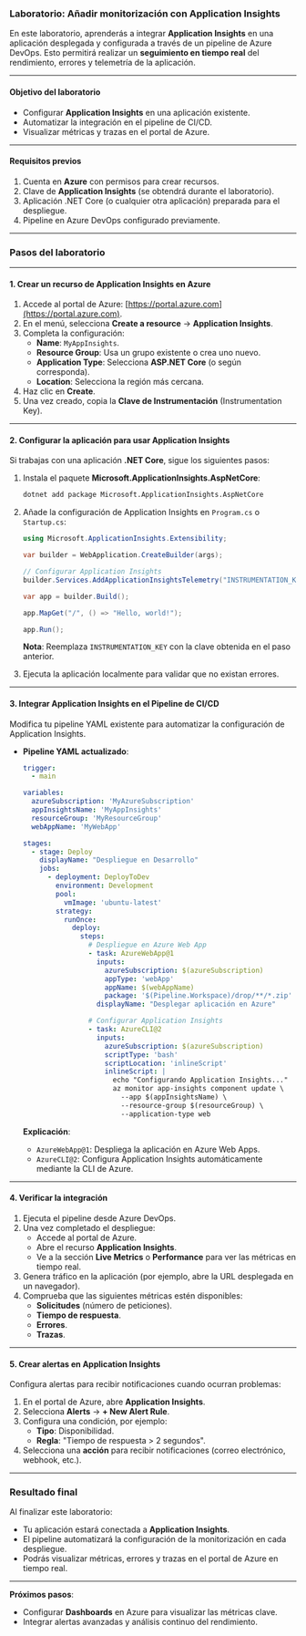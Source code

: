 ### Laboratorio: Añadir monitorización con Application Insights

En este laboratorio, aprenderás a integrar **Application Insights** en una aplicación desplegada y configurada a través de un pipeline de Azure DevOps. Esto permitirá realizar un **seguimiento en tiempo real** del rendimiento, errores y telemetría de la aplicación.

---

#### **Objetivo del laboratorio**

- Configurar **Application Insights** en una aplicación existente.
- Automatizar la integración en el pipeline de CI/CD.
- Visualizar métricas y trazas en el portal de Azure.

---

#### **Requisitos previos**

1. Cuenta en **Azure** con permisos para crear recursos.
2. Clave de **Application Insights** (se obtendrá durante el laboratorio).
3. Aplicación .NET Core (o cualquier otra aplicación) preparada para el despliegue.
4. Pipeline en Azure DevOps configurado previamente.

---

### **Pasos del laboratorio**

---

#### 1. **Crear un recurso de Application Insights en Azure**

1. Accede al portal de Azure: [https://portal.azure.com](https://portal.azure.com).  
2. En el menú, selecciona **Create a resource** → **Application Insights**.  
3. Completa la configuración:  
   - **Name**: `MyAppInsights`.  
   - **Resource Group**: Usa un grupo existente o crea uno nuevo.  
   - **Application Type**: Selecciona **ASP.NET Core** (o según corresponda).  
   - **Location**: Selecciona la región más cercana.  
4. Haz clic en **Create**.  
5. Una vez creado, copia la **Clave de Instrumentación** (Instrumentation Key).

---

#### 2. **Configurar la aplicación para usar Application Insights**

Si trabajas con una aplicación **.NET Core**, sigue los siguientes pasos:

1. Instala el paquete **Microsoft.ApplicationInsights.AspNetCore**:  
   ```bash
   dotnet add package Microsoft.ApplicationInsights.AspNetCore
   ```

2. Añade la configuración de Application Insights en `Program.cs` o `Startup.cs`:  

   ```csharp
   using Microsoft.ApplicationInsights.Extensibility;

   var builder = WebApplication.CreateBuilder(args);

   // Configurar Application Insights
   builder.Services.AddApplicationInsightsTelemetry("INSTRUMENTATION_KEY");

   var app = builder.Build();

   app.MapGet("/", () => "Hello, world!");

   app.Run();
   ```

   **Nota**: Reemplaza `INSTRUMENTATION_KEY` con la clave obtenida en el paso anterior.

3. Ejecuta la aplicación localmente para validar que no existan errores.

---

#### 3. **Integrar Application Insights en el Pipeline de CI/CD**

Modifica tu pipeline YAML existente para automatizar la configuración de Application Insights.

- **Pipeline YAML actualizado**:  

   ```yaml
   trigger:
     - main

   variables:
     azureSubscription: 'MyAzureSubscription'
     appInsightsName: 'MyAppInsights'
     resourceGroup: 'MyResourceGroup'
     webAppName: 'MyWebApp'

   stages:
     - stage: Deploy
       displayName: "Despliegue en Desarrollo"
       jobs:
         - deployment: DeployToDev
           environment: Development
           pool:
             vmImage: 'ubuntu-latest'
           strategy:
             runOnce:
               deploy:
                 steps:
                   # Despliegue en Azure Web App
                   - task: AzureWebApp@1
                     inputs:
                       azureSubscription: $(azureSubscription)
                       appType: 'webApp'
                       appName: $(webAppName)
                       package: '$(Pipeline.Workspace)/drop/**/*.zip'
                     displayName: "Desplegar aplicación en Azure"

                   # Configurar Application Insights
                   - task: AzureCLI@2
                     inputs:
                       azureSubscription: $(azureSubscription)
                       scriptType: 'bash'
                       scriptLocation: 'inlineScript'
                       inlineScript: |
                         echo "Configurando Application Insights..."
                         az monitor app-insights component update \
                           --app $(appInsightsName) \
                           --resource-group $(resourceGroup) \
                           --application-type web
   ```

   **Explicación**:
   - `AzureWebApp@1`: Despliega la aplicación en Azure Web Apps.
   - `AzureCLI@2`: Configura Application Insights automáticamente mediante la CLI de Azure.

---

#### 4. **Verificar la integración**

1. Ejecuta el pipeline desde Azure DevOps.  
2. Una vez completado el despliegue:  
   - Accede al portal de Azure.  
   - Abre el recurso **Application Insights**.  
   - Ve a la sección **Live Metrics** o **Performance** para ver las métricas en tiempo real.  
3. Genera tráfico en la aplicación (por ejemplo, abre la URL desplegada en un navegador).  
4. Comprueba que las siguientes métricas estén disponibles:  
   - **Solicitudes** (número de peticiones).  
   - **Tiempo de respuesta**.  
   - **Errores**.  
   - **Trazas**.

---

#### 5. **Crear alertas en Application Insights**

Configura alertas para recibir notificaciones cuando ocurran problemas:

1. En el portal de Azure, abre **Application Insights**.  
2. Selecciona **Alerts** → **+ New Alert Rule**.  
3. Configura una condición, por ejemplo:  
   - **Tipo**: Disponibilidad.  
   - **Regla**: "Tiempo de respuesta > 2 segundos".  
4. Selecciona una **acción** para recibir notificaciones (correo electrónico, webhook, etc.).

---

### **Resultado final**

Al finalizar este laboratorio:  
- Tu aplicación estará conectada a **Application Insights**.  
- El pipeline automatizará la configuración de la monitorización en cada despliegue.  
- Podrás visualizar métricas, errores y trazas en el portal de Azure en tiempo real.

---

**Próximos pasos**:  
- Configurar **Dashboards** en Azure para visualizar las métricas clave.  
- Integrar alertas avanzadas y análisis continuo del rendimiento.